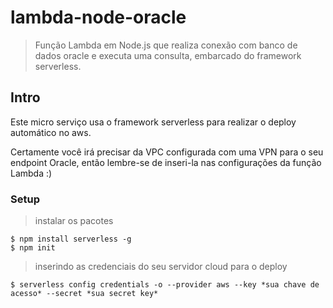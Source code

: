 

# lambda-node-oracle

> Função Lambda em Node.js que realiza conexão com banco de dados oracle e executa uma consulta, embarcado do framework serverless.


## Intro

Este micro serviço usa o framework serverless para realizar o deploy automático no aws.

Certamente você irá precisar da VPC configurada com uma VPN para o seu endpoint Oracle, então lembre-se de inseri-la nas configurações da função Lambda :)


### Setup

> instalar os pacotes

```shell
$ npm install serverless -g
$ npm init
```
> inserindo as credenciais do seu servidor cloud para o deploy

```shell
$ serverless config credentials -o --provider aws --key *sua chave de acesso* --secret *sua secret key*

```
